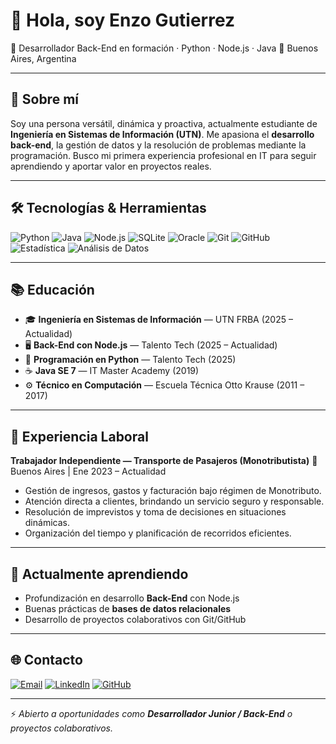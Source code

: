 # 👋 Hola, soy Enzo Gutierrez

🎯 Desarrollador Back-End en formación · Python · Node.js · Java
📍 Buenos Aires, Argentina

---

## 🚀 Sobre mí

Soy una persona versátil, dinámica y proactiva, actualmente estudiante de **Ingeniería en Sistemas de Información (UTN)**.
Me apasiona el **desarrollo back-end**, la gestión de datos y la resolución de problemas mediante la programación.
Busco mi primera experiencia profesional en IT para seguir aprendiendo y aportar valor en proyectos reales.

---

## 🛠️ Tecnologías & Herramientas

![Python](https://img.shields.io/badge/Python-3776AB?style=for-the-badge\&logo=python\&logoColor=white)
![Java](https://img.shields.io/badge/Java-007396?style=for-the-badge\&logo=java\&logoColor=white)
![Node.js](https://img.shields.io/badge/Node.js-339933?style=for-the-badge\&logo=nodedotjs\&logoColor=white)
![SQLite](https://img.shields.io/badge/SQLite-003B57?style=for-the-badge\&logo=sqlite\&logoColor=white)
![Oracle](https://img.shields.io/badge/Oracle-F80000?style=for-the-badge\&logo=oracle\&logoColor=white)
![Git](https://img.shields.io/badge/Git-F05032?style=for-the-badge\&logo=git\&logoColor=white)
![GitHub](https://img.shields.io/badge/GitHub-181717?style=for-the-badge\&logo=github\&logoColor=white)
![Estadística](https://img.shields.io/badge/Estadística-4B8BBE?style=for-the-badge\&logo=databricks\&logoColor=white)
![Análisis de Datos](https://img.shields.io/badge/Análisis%20de%20Datos-1D3557?style=for-the-badge\&logo=python\&logoColor=white)

---

## 📚 Educación

* 🎓 **Ingeniería en Sistemas de Información** — UTN FRBA (2025 – Actualidad)
* 🖥️ **Back-End con Node.js** — Talento Tech (2025 – Actualidad)
* 🐍 **Programación en Python** — Talento Tech (2025)
* ☕ **Java SE 7** — IT Master Academy (2019)
* ⚙️ **Técnico en Computación** — Escuela Técnica Otto Krause (2011 – 2017)

---

## 💼 Experiencia Laboral

**Trabajador Independiente — Transporte de Pasajeros (Monotributista)**
📍 Buenos Aires | Ene 2023 – Actualidad

* Gestión de ingresos, gastos y facturación bajo régimen de Monotributo.
* Atención directa a clientes, brindando un servicio seguro y responsable.
* Resolución de imprevistos y toma de decisiones en situaciones dinámicas.
* Organización del tiempo y planificación de recorridos eficientes.

---

## 🌱 Actualmente aprendiendo

* Profundización en desarrollo **Back-End** con Node.js
* Buenas prácticas de **bases de datos relacionales**
* Desarrollo de proyectos colaborativos con Git/GitHub

---

## 🌐 Contacto

[![Email](https://img.shields.io/badge/Email-gutierrezenzoj%40gmail.com-red?style=for-the-badge\&logo=gmail\&logoColor=white)](mailto:gutierrezenzoj@gmail.com)
[![LinkedIn](https://img.shields.io/badge/LinkedIn-Enzo%20Gutierrez-blue?style=for-the-badge\&logo=linkedin\&logoColor=white)](https://www.linkedin.com/in/gutierrezenzoj/)
[![GitHub](https://img.shields.io/badge/GitHub-EnzoGJ05-181717?style=for-the-badge\&logo=github\&logoColor=white)](https://github.com/EnzoGJ05)

---

⚡ *Abierto a oportunidades como **Desarrollador Junior / Back-End** o proyectos colaborativos.*
